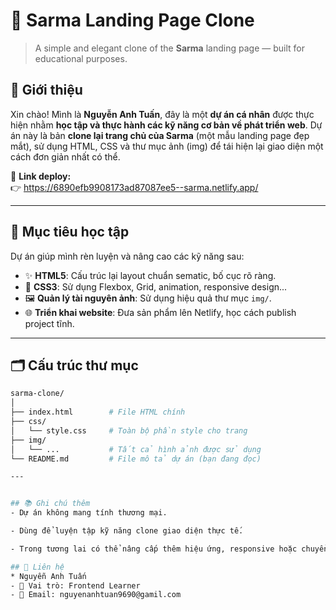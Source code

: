 # 🌿 Sarma Landing Page Clone

> A simple and elegant clone of the **Sarma** landing page — built for educational purposes.

## 📌 Giới thiệu

Xin chào! Mình là **Nguyễn Anh Tuấn**, đây là một **dự án cá nhân** được thực hiện nhằm **học tập và thực hành các kỹ năng cơ bản về phát triển web**. Dự án này là bản **clone lại trang chủ của Sarma** (một mẫu landing page đẹp mắt), sử dụng HTML, CSS và thư mục ảnh (img) để tái hiện lại giao diện một cách đơn giản nhất có thể.

🚀 **Link deploy:**  
👉 https://6890efb9908173ad87087ee5--sarma.netlify.app/

---

## 🎯 Mục tiêu học tập

Dự án giúp mình rèn luyện và nâng cao các kỹ năng sau:

- ✨ **HTML5**: Cấu trúc lại layout chuẩn sematic, bố cục rõ ràng.
- 🎨 **CSS3**: Sử dụng Flexbox, Grid, animation, responsive design...
- 🖼️ **Quản lý tài nguyên ảnh**: Sử dụng hiệu quả thư mục `img/`.
- 🌐 **Triển khai website**: Đưa sản phẩm lên Netlify, học cách publish project tĩnh.

---

## 🗂️ Cấu trúc thư mục

```bash
sarma-clone/
│
├── index.html        # File HTML chính
├── css/
│   └── style.css     # Toàn bộ phần style cho trang
├── img/
│   └── ...           # Tất cả hình ảnh được sử dụng
└── README.md         # File mô tả dự án (bạn đang đọc)

---


## 📚 Ghi chú thêm
- Dự án không mang tính thương mại.

- Dùng để luyện tập kỹ năng clone giao diện thực tế.

- Trong tương lai có thể nâng cấp thêm hiệu ứng, responsive hoặc chuyển sang dùng các công nghệ hiện đại như Tailwind CSS, React,...

## 📧 Liên hệ
* Nguyễn Anh Tuấn
- 💼 Vai trò: Frontend Learner
- 📧 Email: nguyenanhtuan9690@gamil.com
